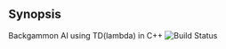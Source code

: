 ## Synopsis
Backgammon AI using TD(lambda) in C++
![Build Status](https://travis-ci.org/hbirler/backgammoncpp.svg?branch=master)